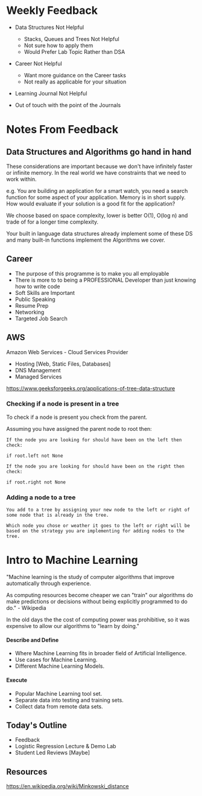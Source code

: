 # Weekly Feedback

- Data Structures Not Helpful
  - Stacks, Queues and Trees Not Helpful
  - Not sure how to apply them
  - Would Prefer Lab Topic Rather than DSA

- Career Not Helpful
  - Want more guidance on the Career tasks
  - Not really as applicable for your situation

- Learning Journal Not Helpful
 - Out of touch with the point of the Journals

# Notes From Feedback

## Data Structures and Algorithms go hand in hand

These considerations are important because we don't have infinitely faster or infinite memory.
In the real world we have constraints that we need to work within.

e.g. You are building an application for a smart watch, you need a search function for some aspect of your application. Memory is in short supply. How would evaluate if your solution is a good fit for the application?

We choose based on space complexity, lower is better O(1), O(log n) and trade of for a longer time complexity.

Your built in language data structures already implement some of these DS and many built-in functions implement the Algorithms we cover.

## Career
  - The purpose of this programme is to make you all employable
  - There is more to to being a PROFESSIONAL Developer than just knowing how to write code
  - Soft Skills are Important
  - Public Speaking
  - Resume Prep
  - Networking
  - Targeted Job Search

## AWS 
Amazon Web Services - Cloud Services Provider

- Hosting [Web, Static Files, Databases]
- DNS Management
- Managed Services

https://www.geeksforgeeks.org/applications-of-tree-data-structure

### Checking if a node is present in a tree

To check if a node is present you check from the parent.

Assuming you have assigned the parent node to root then:

```
If the node you are looking for should have been on the left then check:

if root.left not None

If the node you are looking for should have been on the right then check:

if root.right not None
```
### Adding a node to a tree
```
You add to a tree by assigning your new node to the left or right of some node that is already in the tree.

Which node you chose or weather it goes to the left or right will be based on the strategy you are implementing for adding nodes to the tree.
```

# Intro to Machine Learning

"Machine learning is the study of computer algorithms that improve automatically through experience.

As computing resources become cheaper we can "train" our algorithms do make predictions or decisions without being explicitly  programmed to do do." - Wikipedia

In the old days the the cost of computing power was prohibitive, so it was expensive to allow our algorithms to "learn by doing."
#### Describe and Define

- Where Machine Learning fits in broader field of Artificial Intelligence.
- Use cases for Machine Learning.
- Different Machine Learning Models.

#### Execute

- Popular Machine Learning tool set.
- Separate data into testing and training sets.
- Collect data from remote data sets.

## Today's Outline
- Feedback
- Logistic Regression Lecture & Demo Lab
- Student Led Reviews [Maybe]

## Resources

https://en.wikipedia.org/wiki/Minkowski_distance